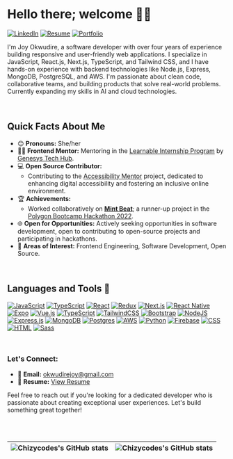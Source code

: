 # Hello there; welcome 👋🏾

[![LinkedIn](https://custom-icon-badges.demolab.com/badge/LinkedIn-0A66C2?logo=linkedin-white&logoColor=fff)](https://www.linkedin.com/in/joyokwudire)
[![Resume](https://img.shields.io/badge/Resume-4285F4?logo=googledrive&logoColor=fff)](https://drive.google.com/file/d/1HxbVkhfSqL7sNhhqBoq3Bg430hgeb5zZ/view?usp=sharing)
[![Portfolio](https://img.shields.io/badge/Portfolio-000?logo=vercel&logoColor=fff)](https://joy-okwudire.vercel.app/)


I'm Joy Okwudire, a software developer with over four years of experience building responsive and user-friendly web applications. I specialize in JavaScript, React.js, Next.js, TypeScript, and Tailwind CSS, and I have hands-on experience with backend technologies like Node.js, Express, MongoDB, PostgreSQL, and AWS. I'm passionate about clean code, collaborative teams, and building products that solve real-world problems. Currently expanding my skills in AI and cloud technologies.

<br/>

## Quick Facts About Me

- 😊 **Pronouns:** She/her
- 👩‍🏫 **Frontend Mentor:** Mentoring in the [Learnable Internship Program](https://www.genesystechhub.com/learnable) by [Genesys Tech Hub](https://www.genesystechhub.com/).
- 💻 **Open Source Contributor:** 
  - Contributing to the [Accessibility Mentor](https://github.com/YurisCodingClub/accessibility-mentor/) project, dedicated to enhancing digital accessibility and fostering an inclusive online environment.
- 🏆 **Achievements:**
  - Worked collaboratively on **[Mint Beat](https://mintbeat.vercel.app/)**; a runner-up project in the [Polygon Bootcamp Hackathon 2022](https://polygon.technology/blog/announcing-the-hackathon-winners-of-polygon-bootcamp-africa).
- 🌐 **Open for Opportunities:** Actively seeking opportunities in software development, open to contributing to open-source projects and participating in hackathons.
- 💼 **Areas of Interest:** Frontend Engineering, Software Development, Open Source.

<br/>

## Languages and Tools 🔧

[![JavaScript](https://img.shields.io/badge/JavaScript-F7DF1E?logo=javascript&logoColor=000)](#)
[![TypeScript](https://img.shields.io/badge/TypeScript-3178C6?logo=typescript&logoColor=fff)](#)
[![React](https://img.shields.io/badge/React-%2320232a.svg?logo=react&logoColor=%2361DAFB)](#)
[![Redux](https://img.shields.io/badge/Redux-764ABC?logo=redux&logoColor=fff)](#)
[![Next.js](https://img.shields.io/badge/Next.js-black?logo=next.js&logoColor=white)](#)
[![React Native](https://img.shields.io/badge/React_Native-%2320232a.svg?logo=react&logoColor=%2361DAFB)](#)
[![Expo](https://img.shields.io/badge/Expo-000020?logo=expo&logoColor=fff)](#)
[![Vue.js](https://img.shields.io/badge/Vue.js-4FC08D?logo=vuedotjs&logoColor=fff)](#)
[![TypeScript](https://img.shields.io/badge/TypeScript-3178C6?logo=typescript&logoColor=fff)](#)
[![TailwindCSS](https://img.shields.io/badge/Tailwind%20CSS-%2338B2AC.svg?logo=tailwind-css&logoColor=white)](#)
[![Bootstrap](https://img.shields.io/badge/Bootstrap-7952B3?logo=bootstrap&logoColor=fff)](#)
[![NodeJS](https://img.shields.io/badge/Node.js-6DA55F?logo=node.js&logoColor=white)](#)
[![Express.js](https://img.shields.io/badge/Express.js-%23404d59.svg?logo=express&logoColor=%2361DAFB)](#)
[![MongoDB](https://img.shields.io/badge/MongoDB-%234ea94b.svg?logo=mongodb&logoColor=white)](#)
[![Postgres](https://img.shields.io/badge/Postgres-%23316192.svg?logo=postgresql&logoColor=white)](#)
[![AWS](https://custom-icon-badges.demolab.com/badge/AWS-%23FF9900.svg?logo=aws&logoColor=white)](#)
[![Python](https://img.shields.io/badge/Python-3776AB?logo=python&logoColor=fff)](#)
[![Firebase](https://img.shields.io/badge/Firebase-039BE5?logo=Firebase&logoColor=white)](#)
[![CSS](https://img.shields.io/badge/CSS-639?logo=css&logoColor=fff)](#)
[![HTML](https://img.shields.io/badge/HTML-%23E34F26.svg?logo=html5&logoColor=white)](#)
[![Sass](https://img.shields.io/badge/Sass-C69?logo=sass&logoColor=fff)](#)

<br/>

### Let's Connect:
- 📧 **Email:** [okwudirejoy@gmail.com](mailto:okwudirejoy@gmail.com)
- 📄 **Resume:** [View Resume](https://drive.google.com/file/d/1HxbVkhfSqL7sNhhqBoq3Bg430hgeb5zZ/view?usp=sharing)

Feel free to reach out if you're looking for a dedicated developer who is passionate about creating exceptional user experiences. Let's build something great together!

<br/>
<br/>

| <img align="center" src="https://github-readme-stats.vercel.app/api?username=Chizycodes&show_icons=true&include_all_commits=false&hide_border=false&count_private=true&theme=chartreuse-dark" alt="Chizycodes's GitHub stats" /> | <img align="center" src="https://github-readme-stats.vercel.app/api/top-langs/?username=Chizycodes&langs_count=8&layout=compact&hide_border=false&count_private=true&theme=chartreuse-dark" alt="Chizycodes's GitHub stats" /> |
| ------------- | ------------- |
